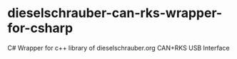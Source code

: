 # dieselschrauber-can-rks-wrapper-for-csharp
C# Wrapper for c++ library of dieselschrauber.org CAN+RKS USB Interface
